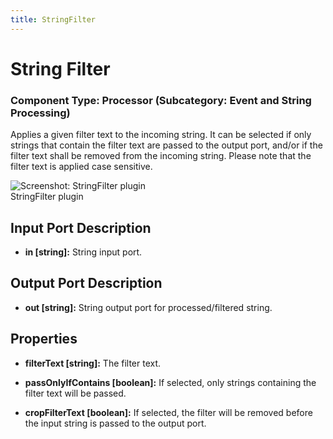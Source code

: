 ```yaml
---
title: StringFilter
---
```


# String Filter

### Component Type: Processor (Subcategory: Event and String Processing)

Applies a given filter text to the incoming string. It can be selected if only strings that contain the filter text are passed to the output port, and/or if the filter text shall be removed from the incoming string. Please note that the filter text is applied case sensitive.

![Screenshot: StringFilter plugin](./img/StringFilter.jpg "Screenshot:
        StringFilter plugin")  
StringFilter plugin

## Input Port Description

- **in \[string\]:** String input port.

## Output Port Description

- **out \[string\]:** String output port for processed/filtered string.

## Properties

- **filterText \[string\]:** The filter text.

- **passOnlyIfContains \[boolean\]:** If selected, only strings containing the filter text will be passed.

- **cropFilterText \[boolean\]:** If selected, the filter will be removed before the input string is passed to the output port.
